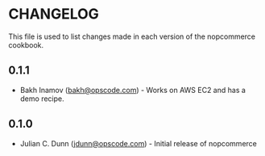 CHANGELOG
=========

This file is used to list changes made in each version of the nopcommerce cookbook.

0.1.1
-----
- Bakh Inamov (<bakh@opscode.com>) - Works on AWS EC2 and has a demo recipe.

0.1.0
-----
- Julian C. Dunn (<jdunn@opscode.com>) - Initial release of nopcommerce